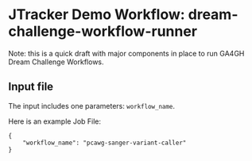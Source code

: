 # JTracker Demo Workflow: dream-challenge-workflow-runner

Note: this is a quick draft with major components in place to run GA4GH Dream Challenge Workflows.


## Input file

The input includes one parameters: `workflow_name`.

Here is an example Job File:

```
{
    "workflow_name": "pcawg-sanger-variant-caller"
}
```

